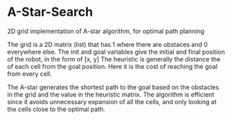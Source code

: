 # A-Star-Search
2D grid implementation of A-star algorithm, for optimal path planning

The grid is a 2D matrix (list) that has 1 where there are obstaces and 0 everywhere else.
The init and goal variables give the initial and final position of the robot, in the form of [x, y]
The heuristic is generally the distance the of each cell from the goal position. Here it is the cost of reaching the goal from every cell.

The A-star generates the shortest path to the goal based on the obstacles in the grid and the value in the heuristic matrix. The algorithm is efficient since it avoids unnecessary expansion of all the cells, and only looking at the cells close to the optimal path.
